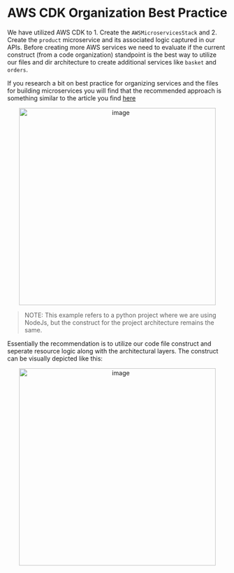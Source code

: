 # AWS CDK Organization Best Practice

We have utilized AWS CDK to 1. Create the `AWSMicroservicesStack` and 2. Create the `product` microservice and its associated logic captured in our APIs. Before creating more AWS services we need to evaluate if the current construct (from a code organization) standpoint is the best way to utilize our files and dir architecture to create additional services like `basket` and `orders`. 

If you research a bit on best practice for organizing services and the files for building microservices you will find that the recommended approach is something similar to the article you find [here](https://aws.amazon.com/blogs/developer/recommended-aws-cdk-project-structure-for-python-applications/)

<p align="center">
<img width="450" alt="image" src="https://github.com/gabrrodriguez/aws-cdk-demo/assets/126508932/71ac46a1-2708-4938-ba0c-b745da210488">
</p>

> NOTE: This example refers to a python project where we are using NodeJs, but the construct for the project architecture remains the same. 

Essentially the recommendation is to utilize our code file construct and seperate resource logic along with the architectural layers. The construct can be visually depicted like this: 

<p align="center">
<img width="450" alt="image" src="https://github.com/gabrrodriguez/aws-cdk-demo/assets/126508932/8fbf5c50-2b35-4cc7-9b08-3b3f8c7d35a6">
</p>


